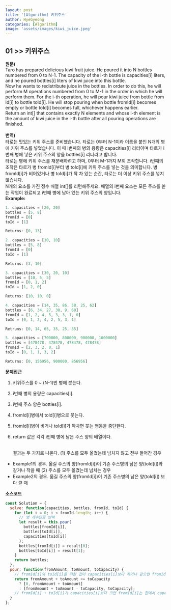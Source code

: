 ```yaml
---
layout: post
title: '[Algorithm] 키위주스'
author: HyeGyeong
categories: [Algorithm]
image: 'assets/images/kiwi_juice.jpeg'
---
```


## 01 >> 키위주스

**원문)**  
Taro has prepared delicious kiwi fruit juice. He poured it into N bottles numbered from 0 to N-1. The capacity of the i-th bottle is capacities[i] liters, and he poured bottles[i] liters of kiwi juice into this bottle.  
Now he wants to redistribute juice in the bottles. In order to do this, he will perform M operations numbered from 0 to M-1 in the order in which he will perform them. For the i-th operation, he will pour kiwi juice from bottle from Id[i] to bottle toId[i]. He will stop pouring when bottle fromId[i] becomes empty or bottle toId[i] becomes full, whichever happens earlier.  
Return an int[] that contains exactly N elements and whose i-th element is the amount of kiwi juice in the i-th bottle after all pouring operations are finished.  
<br/>
**번역)**  
타로는 맛있는 키위 주스를 준비했습니다. 타로는 0부터 N-1이라 이름을 붙인 N개의 병에 키위 주스를 넣었습니다. 이 때 i번째의 병의 용량은 capacities[i] 리터이며 타로가 i번째 병에 넣은 키위 주스의 양을 bottles[i] 리터라고 합니다.  
타로는 병에 키위 주스를 재분배하려고 하며, 0부터 M-1까지 M회 조작합니다. i번째의 조작은 타로가 병 fromId[i]부터 병 toId[i]에 키위 주스를 넣는 것을 의미합니다. 병 fromId[i]가 비어있거나 병 toId[i]가 꽉 차 있는 순간, 타로는 더 이상 키위 주스를 넣지 않습니다.  
N개의 요소를 가진 정수 배열 int[]를 리턴해주세요. 배열의 i번째 요소는 모든 주스를 쏟는 작업이 완료되고 i번째 병에 남아 있는 키위 주스의 양입니다.
<br/>
**Example:**

```js
1. capacities = [20, 20]
bottles = [5, 8]
fromId = [0]
toId = [1]

Returns: [0, 13]

2. capacities = [10, 10]
bottles = [5, 8]
fromId = [0]
toId = [1]

Returns: [3, 10]

3. capacities = [30, 20, 10]
bottles = [10, 5, 5]
fromId = [0, 1, 2]
toId = [1, 2, 0]

Returns: [10, 10, 0]

4. capacities = [14, 35, 86, 58, 25, 62]
bottles = [6, 34, 27, 38, 9, 60]
fromId = [1, 2, 4, 5, 3, 3, 1, 0]
toId = [0, 1, 2, 4, 2, 5, 3, 1]

Retruns: [0, 14, 65, 35, 25, 35]

5. capacities = [700000, 800000, 900000, 1000000]
bottles = [478478, 478478, 478478, 478478]
fromId = [2, 3, 2, 0, 1]
toId = [0, 1, 1, 3, 2]

Returns: [0, 156956, 900000, 856956]
```

**문제접근**

1. 키위주스를 0 ~ (N-1)번 병에 붓는다.
2. i번째 병의 용량은 capacities[i].
3. i번째 주스 양은 bottles[i].
4. fromId[i]병에서 toId[i]병으로 붓는다.
5. fromId[i]병이 비거나 toId[i]가 꽉차면 붓는 행동을 중단한다.
6. return 값은 각각 i번째 병에 남은 주스 양의 배열이다.

      <br/>
   결과는 두 가지로 나온다.
   (1) 주스를 모두 옮겼는데 넘치지 않고 전부 들어간 경우

- Example1의 경우. 옮길 주스의 양(fromId[i])이 기존 주스병의 남은 양(toId[i])와 같거나 작을 때
  (2) 주스를 모두 옮겼는데 넘치는 경우
- Example2의 경우. 옮길 주스의 양(fromId[i])이 기존 주스병의 남은 양(toId[i]) 보다 클 때

**소스코드**

```js
const Solution = {
  solve: function(capacities, bottles, fromId, toId) {
    for (let i = 0; i < fromId.length; i++) {
      // 병 개수만큼 반복
      let result = this.pour(
        bottles[fromId[i]],
        bottles[toId[i]],
        capacities[toId[i]]
      );
      bottles[fromId[i]] = result[0];
      bottles[toId[i]] = result[1];
    }
    return bottles;
  },
  pour: function(fromAmount, toAmount, toCapacity) {
    // fromId[i]와 toId[i]를 더한 값이 capacities[i]보다 작거나 같으면 fromId[i]를 0으로 바꾸고 toId[i]를 그 합으로 한다.
    return fromAmount + toAmount <= toCapacity
      ? [0, fromAmount + toAmount]
      : [fromAmount + toAmount - toCapacity, toCapacity];
    // fromId[i] + toId[i]가 capacities[i]보다 크면 fromId[i]는 합에서 capacities[i]를 빼고 capacities[i]는 용량만큼 차 있기 때문에 용량을 toId[i]값으로 한다.
  }
};
```
